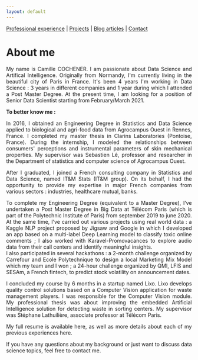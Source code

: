 ```yaml
---
layout: default
---
```


[Professional experience](./professional-experience.html) | [Projects](./projects.html) | [Blog articles](./blog-articles.html) | [Contact](./contact.html)

# About me

<div style="text-align: justify">

<p>
My name is Camille COCHENER. I am passionate about Data Science and Artifical Intelligence. Originally from Normandy, I'm currently living in the beautiful city of Paris in France. It's been <span style="#1ABC9C">4 years I'm working in Data Science</span> : 3 years in different companies and 1 year during which I attended a Post Master Degree. At the present time, <span style="#1ABC9C">I am looking for a position of Senior Data Scientist starting from February/March 2021</span>.
</p>  

<p>
<b>To better know me :</b>  
</p>

<p>
In 2016, I obtained an <span style="#1ABC9C">Engineering Degree in Statistics and Data Science</span> applied to biological and agri-food data from <span style="#1ABC9C">Agrocampus Ouest</span> in Rennes, France. I completed my master thesis in <span style="#1ABC9C">Clarins Laboratories</span> (Pontoise, France). During the internship, I modeled the relationships between consumers' perceptions and instrumental parameters of skin mechanical properties. My supervisor was Sebastien Lê, professor and researcher in the Department of statistics and computer science of Agrocampus Ouest.
</p>

<p>
After I graduated, I joined a French <span style="#1ABC9C">consulting company in Statistics and Data Science</span>, named <span style="#1ABC9C">IT&M Stats (IT&M group)</span>. On its behalf, I had the opportunity to provide my expertise in major French companies from various sectors : industries, healthcare mutual, banks. 
</p>

<p>
To complete my Engineering Degree (equivalent to a Master Degree), I’ve undertaken a <span style="#1ABC9C">Post Master Degree in Big Data</span> at <span style="#1ABC9C">Télécom Paris</span> (which is part of the <span style="#1ABC9C">Polytechnic Institute of Paris</span>) from september 2019 to june 2020. At the same time, I’ve carried out various projects using real world data : a Kaggle <span style="#1ABC9C">NLP</span> project proposed by Jigsaw and Google in which I developed an app based on a <span style="#1ABC9C">multi-label Deep Learning</span> model to classify toxic online comments ; I also worked with <span style="#1ABC9C">Karavel-Promovacances</span> to explore <span style="#1ABC9C">audio data</span> from their call centers and identify meaningful insights. <br>
I also participated in several hackathons : a 2-month challenge organized by <span style="#1ABC9C">Carrefour</span> and <span style="#1ABC9C">Ecole Polytechnique</span> to design a <span style="#1ABC9C">local Marketing Mix Model</span> which my team and I won ; a 24-hour challenge organized by <span style="#1ABC9C">QMI, LFIS and SESAm</span>, a French fintech, to <span style="#1ABC9C">predict stock volatility</span> on announcement dates. 
</p>

<p>
I concluded my course by 6 months in a startup named <span style="#1ABC9C">Lixo</span>. Lixo develops quality control solutions based on a Computer Vision application for waste management players. I was <span style="#1ABC9C">responsible for the Computer Vision module</span>. My professional thesis was about improving the <span style="#1ABC9C">embedded Artificial Intelligence</span> solution for detecting waste in sorting centers. My supervisor was Stéphane Lathuilière, associate professor at Télécom Paris. 
</p>

<p>
My full resume is available here, as well as more details about each of my previous experiences here. 
</p>

<p>
If you have any questions about my background or just want to discuss data science topics, feel free to contact me. 
</p>

</div>
